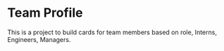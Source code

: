 # Team Profile

This is a project to build cards for team members based on role, Interns, Engineers, Managers.

